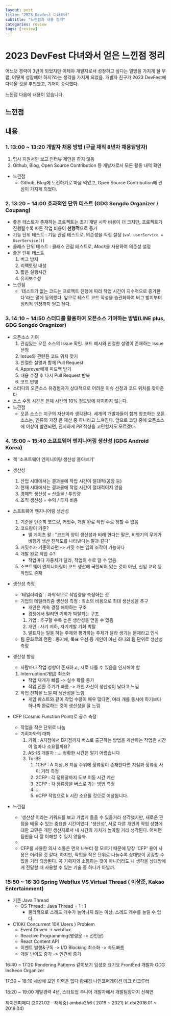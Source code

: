 ```yaml
---
layout: post
title: "2023 Devfest 다녀와서"
subtitle: "느낀점과 내용 정리"
categories: review
tags: [review]
---
```


# 2023 DevFest 다녀와서 얻은 느낀점 정리
어느덧 경력이 3년이 되었지만 이제야 개발자로서 성장하고 싶다는 열망을 가지게 될 무렵, 어떻게 성장해야 하지?라는 생각을 가지게 되었음. 개발자 친구가 2023 DevFest에 다녀올 것을 추천했고, 기꺼이 승락했다.

느낀점 다음에 내용이 있습니다.

## 느낀점


## 내용

### 1. 13:00 ~ 13:20 개발자 채용 방법 (구글 재직 8년차 채용담당자)
1. 입사 지원서만 보고 인터뷰 제안을 하지 않음
2. Github, Blog, Open Source Contribution 등 개발자로서 모든 활동 내역 확인
- 느낀점
    - Github, Blog에 도전하기로 마음 먹었고, Open Source Contribution에 관심이 가지게 되었다.

### 2. 13:20 ~ 14:00 효과적인 단위 테스트 (GDG Songdo Organizer / Coupang)
- 좋은 테스트가 존재하는 프로젝트는 초기 개발 시작 비용이 더 크지만, 프로젝트가 진행될수록 따른 작업 비용이 **선형적**으로 증가
- 기능 단위 테스트 : 기능 관점 테스트로, 의존성을 직접 설정 (`val userService = UserService()`) 
- 클래스 단위 테스트 : 클래스 관점 테스트로, *Mock*을 사용하여 의존성 설정
- 좋은 단위 테스트
    1. 버그 방지
    2. 리팩토링 내성
    3. 짧은 실행시간
    4. 유지보수성
- 느낀점
    - '테스트가 없는 코드는 프로젝트 진행에 따라 작업 시간이 지수적으로 증가한다'라는 말에 동의했다. 앞으로 테스트 코드 작성을 습관화하여 버그 방지부터 심리적 안정까지 얻고 싶다.


### 3. 14:10 ~ 14:50 스터디를 활용하여 오픈소스 기여하는 방법(LINE plus, GDG Songdo Oragnizer)
- 오픈소스 기여
    1. 관심있는 오픈 소스의 Issue 확인. 코드 예시와 친절한 설명이 존재하는 Issue 선정
    2. Issue와 관련된 코드 위치 찾기
    3. 친절한 설명과 함께 Pull Request
    4. Approver에게 피드백 받기
    5. 내용 수정 후 다시 Pull Request 반복
    6. 코드 반영
- 스터디의 오픈소스 유경험자가 상대적으로 어려운 이슈 선정과 코드 위치를 찾아준다
- 소스 수정 시간은 전체 시간의 10% 정도밖에 차지하지 않는다.
- 느낀점
    - 오픈 소스는 지구의 자산이라 생각된다. 세계의 개발자들이 함께 창조하는 오픈 소스는, 인류의 가장 큰 재산 중 하나라고 느껴진다. 앞으로 코딩 중에 오픈소스에 이상이 발견되면, 진지하게 *PR* 작성을 고민할지도 모르겠다.


### 4. 15:00 ~ 15:40 소프트웨어 엔지니어링 생산성 (GDG Android Korea)
- 책 '소프트웨어 엔지니어링 생산성 몰아보기' 
- 생산성
    1. 산업 시대에서는 결과물에 작업 시간이 절대적(공장 등)
    2. 현재 시대에서는 결과물에 작업 시간이 절대적이지 않음
    3. 경제학 생산성 = 산출물 / 투입량
    4. 조직 생산성 = 수익 / 투자 비용

- 소프트웨어 엔지니어링 생산성
    1. 기준을 단순히 코드량, 커밋수, 개발 완료 작업 수로 정할 수 없음
    2. 코드량이 기준?
        - 빌 게이츠 왈 : "코드의 양이 생산성과 비례 한다는 말은, 비행기의 무게가 비행기 생산 진척도를 나타낸다는 말과 같다"
    3. 커밋수가 기준이라면 -> 커밋 수는 임의 조작이 가능하다
    4. 개발 완료 작업 수?
        - 작업마다 가중치가 달라, 작업의 수로 알 수 없음
    5. 소프트웨어 엔지니어링이 코드 생산에 국한되어 있는 것이 아닌, 신입 교육 등 작업도 존재

- 생산성 측정
    - '테일러리즘' : 과학적으로 작업량을 측정하는 것
    - 기업의 테일러리즘 생산성 측정 : 최소의 비용으로 최대 생산성을 추구
        - 개인은 계속 경쟁 해야하는 구조
        - 경쟁에서 밀리면 기회가 박탈되는 구조
        1. 기업 : 추구할 수록 높은 생산성을 얻을 수 있음
        2. 개인 : 사기 저하, 자기계발 기회 박탈
        3. 발표자는 일을 하는 주체와 평가하는 주체가 달라 생기는 문제라고 인식
    - 팀 문화로의 전환 : 동지애, 목표 우선 등 개인이 아닌 하나의 팀 단위로 생산성 측정

- 생산성 향상
    - 사람마다 작업 성향이 존재하고, 서로 다를 수 있음을 인지해야 함
    1. Interruption(개입) 최소화
        - 작업 재개가 빠름 -> 실수 확률 증가
        - 작업 전환 주기가 빠름 -> 개인 자신이 생산성이 낮다고 느낌
    2. 작업 진척을 느낄 때 생산성을 느낌
        - 게임 퀘스트와 같이 작업 수량이 매우 많다면, 여러 개를 동시에 하기보다 하나씩 완료하는 것이 생산성을 잘 느낌
- CFP (Cosmic Function Point)로 공수 측정
    - 작업을 작은 단위로 나눔
    - 기획자와의 대화
        1. 기획 : A지점에서 B지점까지 버스로 출근하는 방법을 계산하는 작업은 시간이 얼마나 소요될까요?
        2. AS-IS 개발자 : ... 정확한 시간은 알기 어렵습니다
        3. To-BE
            1. 1CFP : A 지점, B 지점 주위에 정류장이 존재한다면 지점과 정류장 사이 거리 측정
            2. 2CFP : 각 정류장까지 도보 이동 시간 계산
            3. 3CFP : 각 정류장을 버스로 가는 방법 측정
            4. ...
            5. nCFP 작업으로 k 시간 소요될 것으로 예상됩니다.
- 느낀점
    - '생산성'이라는 키워드를 보고 가볍게 들을 수 있을거라 생각했지만, 새로운 관점을 배울 수 있는 중요한 시간이었다. '생산성', 서로 다른 개인의 작업 성향에 대한 고민은 개인 생산자로서 내 시간의 가치가 높아질 거라 생각된다. 어쩌면 팀원을 더 잘 이해할 수 있지 않을까.
    - 
    - CFP를 사용한 의사 소통은 먼저 나부터 잘 모르기 때문에 당장 'CFP' 용어 사용은 어려울 것 같다. 하지만, 작업을 작은 단위로 나눌수록 상대방이 공감할 수 있을 거라 되상된다. 꼭 기획자와 소통하는 것이 아니더라도 내 생각을 상대방에게 전달할 때 사용할 수 있는 기술 중 하나가 아닐까.

### 15:50 ~ 16:30 Spring Webflux VS Virtual Thread ( 이상준, Kakao Entertainment)
- 기존 Java Thread
    - OS Thread : Java Thread = 1 : 1
        - 물리적으로 스레드 개수가 늘어나지 않는 이상, 스레드 개수를 늘릴 수 없다.
- C10K( Concurrent 10K Users ) Problem
    - Event Driven -> webflux
    - Reactive Programming(명령문 -> 선언문)
    - React Content API
    - 이벤트 발행&구독 -> I/O Blocking 최소화 -> 속도빠름
    - 개발 난이도 증가 -> 인건비 증가


16:40 ~ 17:20 Rendering Patterns 같이보기
임성호
요기요 FrontEnd 개발자
GDG Incheon Organizer

17:30 ~ 18:10 세상에 꼬인 이력은 없다
황혜경
나인코퍼레이션 테크 리크루터

18:20 ~ 19:00 개발경력 4년, 스타트업 주니어 개발자에서 개발팀장까지
신혜연

제이앤피메디 (2021.02 - 재직중)
ambda256 ( 2019 ~ 2021)
kt ds(2016.01 ~ 2019.04)


